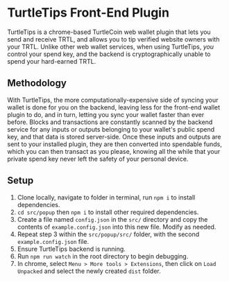 # TurtleTips Front-End Plugin
TurtleTips is a chrome-based TurtleCoin web wallet plugin that lets you send and receive TRTL, and allows you to tip verified website owners with your TRTL. Unlike other web wallet services, when using TurtleTips, *you* control your spend key, and the backend is cryptographically unable to spend your hard-earned TRTL.

## Methodology
With TurtleTips, the more computationally-expensive side of syncing your wallet is done for you on the backend, leaving less for the front-end wallet plugin to do, and in turn, letting you sync your wallet faster than ever before. Blocks and transactions are constantly scanned by the backend service for any inputs or outputs belonging to your wallet's public spend key, and that data is stored server-side. Once these inputs and outputs are sent to your installed plugin, they are then converted into spendable funds, which you can then transact as you please, knowing all the while that your private spend key never left the safety of your personal device.

## Setup
1. Clone locally, navigate to folder in terminal, run `npm i` to install dependencies.
2. `cd src/popup` then `npm i` to install other required dependencies.
3. Create a file named `config.json` in the `src/` directory and copy the contents of `example.config.json` into this new file. Modify as needed.
4. Repeat step 3 within the `src/popup/src/` folder, with the second `example.config.json` file.
5. Ensure TurtleTips backend is running.
6. Run `npm run watch` in the root directory to begin debugging.
7. In chrome, select `Menu > More tools > Extensions`, then click on `Load Unpacked` and select the newly created `dist` folder.
